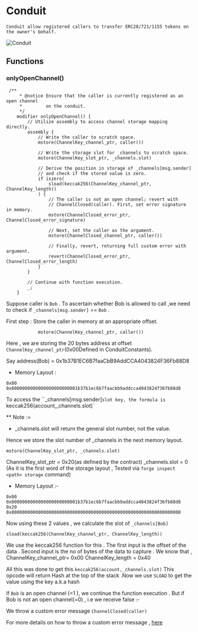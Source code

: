 # Conduit 

`
Conduit allow registered callers to transfer ERC20/721/1155 tokens on the owner's behalf.
`

![Conduit](https://user-images.githubusercontent.com/91280922/215829233-80a7986b-5701-4e48-b014-8d90dba0132c.svg)

## Functions

### onlyOpenChannel()

```solidity
 /**
     * @notice Ensure that the caller is currently registered as an open channel
     *         on the conduit.
     */
    modifier onlyOpenChannel() {
        // Utilize assembly to access channel storage mapping directly.
        assembly {
            // Write the caller to scratch space.
            mstore(ChannelKey_channel_ptr, caller())

            // Write the storage slot for _channels to scratch space.
            mstore(ChannelKey_slot_ptr, _channels.slot)

            // Derive the position in storage of _channels[msg.sender]
            // and check if the stored value is zero.
            if iszero(
                sload(keccak256(ChannelKey_channel_ptr, ChannelKey_length))
            ) {
                // The caller is not an open channel; revert with
                // ChannelClosed(caller). First, set error signature in memory.
                mstore(ChannelClosed_error_ptr, ChannelClosed_error_signature)

                // Next, set the caller as the argument.
                mstore(ChannelClosed_channel_ptr, caller())

                // Finally, revert, returning full custom error with argument.
                revert(ChannelClosed_error_ptr, ChannelClosed_error_length)
            }
        }

        // Continue with function execution.
        _;
    }
```

Suppose caller is `Bob` . 
To ascertain whether Bob is allowed to call ,we need to check if `_channels[msg.sender]` == `Bob` .

First step : Store the caller in memory at an appropriate offset. 

```
            mstore(ChannelKey_channel_ptr, caller())
```
Here , we are storing the 20 bytes address at offset `ChannelKey_channel_ptr`(0x00Defined in ConduitConstants). 

Say address(Bob) = 0x1b37B1EC6B7faaCbB9AddCCA4043824F36Fb88D8

- Memory Layout :
```
0x00 0x0000000000000000000000001b37b1ec6b7faacbb9addcca4043824f36fb88d8
```
To access the ``_channels[msg.sender]` slot key, the formula is 
`keccak256(account,_channels.slot)`

** Note :=
- _channels.slot will return the general slot number, not the value.

Hence we store the slot number of _channels in the next memory layout.

```solidity
mstore(ChannelKey_slot_ptr, _channels.slot)
```
ChannelKey_slot_ptr = 0x20(as defined by the contract)
_channels.slot = 0 (As it is the first word of the storage layout , Tested via `forge inspect <path> storage` command)

- Memory Layout :-

```
0x00 0x0000000000000000000000001b37b1ec6b7faacbb9addcca4043824f36fb88d8
0x20 0x0000000000000000000000000000000000000000000000000000000000000000
```
Now using these 2 values , we calculate the slot of `_channels[Bob]` 

```solidity
sload(keccak256(ChannelKey_channel_ptr, ChannelKey_length))
```

We use the keccak256 function for this . 
The first input is the offset of the data .
Second input is the no of bytes of the data to capture .
We know that ,
ChannelKey_channel_ptr= 0x00
ChannelKey_length = 0x40

All this was done to get this `keccak256(account,_channels.slot)`
This opcode will return Hash at the top of the stack .Now we use `SLOAD` to get the value using the key a.k.a hash

If `Bob` is an open channel (=1 ), we continue the function execution . But if Bob is not an open channel(=0) , i.e we receive false :-

We throw a custom error message `ChannelClosed(caller)`

For more details on how to throw a custom error message , [here](./Errors.md)





